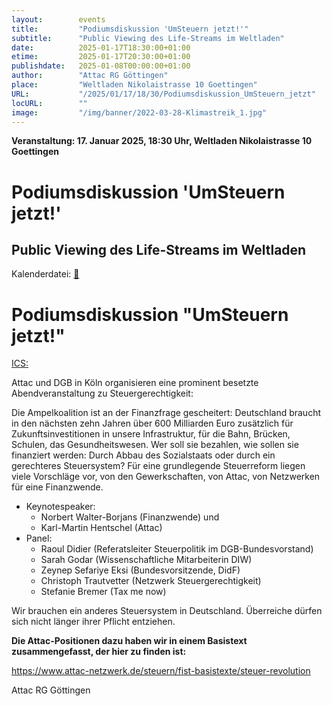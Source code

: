 ```yaml
---
layout:        events
title:         "Podiumsdiskussion 'UmSteuern jetzt!'"
subtitle:      "Public Viewing des Life-Streams im Weltladen"
date:          2025-01-17T18:30:00+01:00
etime:         2025-01-17T20:30:00+01:00
publishdate:   2025-01-08T00:00:00+01:00
author:        "Attac RG Göttingen"
place:         "Weltladen Nikolaistrasse 10 Goettingen"
URL:           "/2025/01/17/18/30/Podiumsdiskussion_UmSteuern_jetzt"
locURL:        ""
image:         "/img/banner/2022-03-28-Klimastreik_1.jpg"
---
```


**Veranstaltung: 17. Januar 2025, 18:30 Uhr, Weltladen Nikolaistrasse 10 Goettingen**

Podiumsdiskussion 'UmSteuern jetzt!'
===========

Public Viewing des Life-Streams im Weltladen
-----------


Kalenderdatei: [📆](/ics/2025-01-17_18-30_podiumsdiskussion_umsteuern_jetzt.ics)

Podiumsdiskussion "UmSteuern jetzt!"
===========

[ICS:](/ics/2025-01-17_18-30_podiumsdiskussion_umsteuern_jetzt.ics)

Attac und DGB in Köln organisieren eine prominent besetzte Abendveranstaltung zu Steuergerechtigkeit:

Die Ampelkoalition ist an der Finanzfrage gescheitert: Deutschland braucht in den nächsten zehn Jahren über 600 Milliarden Euro zusätzlich für Zukunftsinvestitionen in unsere Infrastruktur, für die Bahn, Brücken, Schulen, das Gesundheitswesen. Wer soll sie bezahlen, wie sollen sie finanziert werden: Durch Abbau des Sozialstaats oder durch ein gerechteres Steuersystem? Für eine grundlegende Steuerreform liegen viele Vorschläge vor, von den Gewerkschaften, von Attac, von Netzwerken für eine Finanzwende.

 

- Keynotespeaker: 
	- Norbert Walter-Borjans (Finanzwende) und 
	- Karl-Martin Hentschel (Attac)
- Panel:
	- Raoul Didier (Referatsleiter Steuerpolitik im DGB-Bundesvorstand)
	- Sarah Godar (Wissenschaftliche Mitarbeiterin DIW)
	- Zeynep Sefariye Eksi (Bundesvorsitzende, DidF)
	- Christoph Trautvetter (Netzwerk Steuergerechtigkeit)
	- Stefanie Bremer (Tax me now)

 

Wir brauchen ein anderes Steuersystem in Deutschland. Überreiche dürfen sich nicht länger ihrer Pflicht entziehen.

**Die Attac-Positionen dazu haben wir in einem Basistext zusammengefasst, der hier zu finden ist:**

https://www.attac-netzwerk.de/steuern/fist-basistexte/steuer-revolution

Attac RG Göttingen

